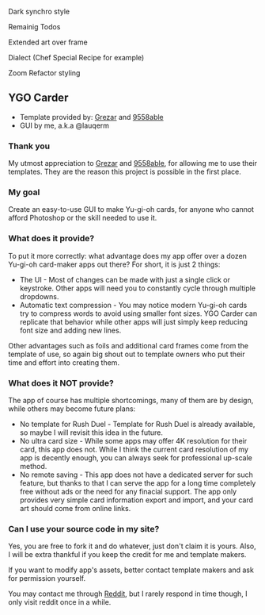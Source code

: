 <!-- Name with background -->
Dark synchro style
<!-- Testing -->
<!-- Character need treatment: ！ ( ) -->
Remainig Todos
<!-- Dictionary -->
Extended art over frame
<!-- Flip letter -->
<!-- Reduce font bundle size -->
Dialect (Chef Special Recipe for example)
<!-- Remove fixed width? -->
Zoom
Refactor styling
<!-- Reduce amount of component memo -->
<!-- Credit -->
<!-- Remaining font data (OCG spell for example) -->
<!-- Beatrice text style -->
<!-- Foil too dim? -->
<!-- Overlay foil should leave art outside -->
<!-- Finish size optimize (Somehow it is bigger) -->
<!-- Render optimize -->

## YGO Carder

* Template provided by: [Grezar](https://www.deviantart.com/grezar) and [9558able](https://www.deviantart.com/9558able)
* GUI by me, a.k.a @lauqerm

### Thank you

My utmost appreciation to [Grezar](https://www.deviantart.com/grezar) and [9558able](https://www.deviantart.com/9558able), for allowing me to use their templates. They are the reason this project is possible in the first place.

### My goal

Create an easy-to-use GUI to make Yu-gi-oh cards, for anyone who cannot afford Photoshop or the skill needed to use it.

### What does it provide?

To put it more correctly: what advantage does my app offer over a dozen Yu-gi-oh card-maker apps out there? For short, it is just 2 things:
* The UI - Most of changes can be made with just a single click or keystroke. Other apps will need you to constantly cycle through multiple dropdowns.
* Automatic text compression - You may notice modern Yu-gi-oh cards try to compress words to avoid using smaller font sizes. YGO Carder can replicate that behavior while other apps will just simply keep reducing font size and adding new lines.

Other advantages such as foils and additional card frames come from the template of use, so again big shout out to template owners who put their time and effort into creating them.

### What does it NOT provide?

The app of course has multiple shortcomings, many of them are by design, while others may become future plans:
* No template for Rush Duel - Template for Rush Duel is already available, so maybe I will revisit this idea in the future.
* No ultra card size - While some apps may offer 4K resolution for their card, this app does not. While I think the current card resolution of my app is decently enough, you can always seek for professional up-scale method.
* No remote saving - This app does not have a dedicated server for such feature, but thanks to that I can serve the app for a long time completely free without ads or the need for any finacial support. The app only provides very simple card information export and import, and your card art should come from online links.

### Can I use your source code in my site?

Yes, you are free to fork it and do whatever, just don't claim it is yours. Also, I will be extra thankful if you keep the credit for me and template makers.

If you want to modify app's assets, better contact template makers and ask for permission yourself.

You may contact me through [Reddit](https://www.reddit.com/user/lauqerm/), but I rarely respond in time though, I only visit reddit once in a while.
